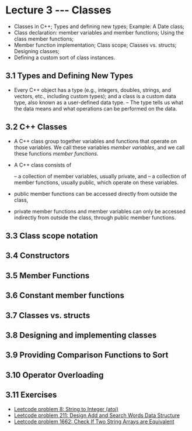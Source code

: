 # Lecture 3 --- Classes

- Classes in C++; Types and defining new types; Example: A Date class;
- Class declaration: member variables and member functions; Using the class member functions;
- Member function implementation; Class scope; Classes vs. structs; Designing classes;
- Defining a custom sort of class instances.

## 3.1 Types and Defining New Types	

- Every C++ object has a type (e.g., integers, doubles, strings, and vectors, etc., including custom types); and a class is a custom data type, also known as a user-defined data type.
– The type tells us what the data means and what operations can be performed on the data.

## 3.2 C++ Classes

- A C++ class group together variables and functions that operate on those variables. We call these variables *member variables*, and we call these functions *member functions*.

- A C++ class consists of

  – a collection of member variables, usually private, and
  – a collection of member functions, usually public, which operate on these variables.

- public member functions can be accessed directly from outside the class,
- private member functions and member variables can only be accessed indirectly from outside the class, through public member functions.

## 3.3 Class scope notation

## 3.4 Constructors

## 3.5 Member Functions

## 3.6 Constant member functions	

## 3.7 Classes vs. structs

## 3.8 Designing and implementing classes

## 3.9 Providing Comparison Functions to Sort

## 3.10 Operator Overloading

## 3.11 Exercises

- [Leetcode problem 8: String to Integer (atoi)](https://leetcode.com/problems/string-to-integer-atoi/)
- [Leetcode problem 211: Design Add and Search Words Data Structure](https://leetcode.com/problems/design-add-and-search-words-data-structure/)
- [Leetcode problem 1662: Check If Two String Arrays are Equivalent](https://leetcode.com/problems/check-if-two-string-arrays-are-equivalent/)
